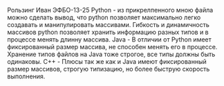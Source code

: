 Рользинг Иван ЭФБО-13-25
Python - из прикрелпенного мною файла можно сделать вывод, что python позволяет максимально легко создавать и манипулировать массивами. Гибкость и динамичность массивов python позволяет хранить информацию разных типов и в процессе менять длинну массива.
Java - В отличии от Python имеет фиксированный размер массива, не способен менять его в процессе. Хранение типов файлов на Java тоже строгое, все типы должны быть одинаковы.
С++ - Плюсы так же как и Java имеют фиксированный размер массивов, строгую типизацию, но более быструю скорость выполнения.
